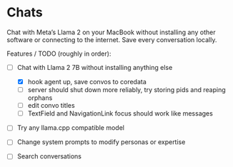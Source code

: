 # Chats

Chat with Meta’s Llama 2 on your MacBook without installing any other software or connecting to the internet. Save every conversation locally.

Features / TODO (roughly in order):
- [ ] Chat with Llama 2 7B without installing anything else
  - [x] hook agent up, save convos to coredata
  - [ ] server should shut down more reliably, try storing pids and reaping orphans
  - [ ] edit convo titles
  - [ ] TextField and NavigationLink focus should work like messages

- [ ] Try any llama.cpp compatible model
- [ ] Change system prompts to modify personas or expertise
- [ ] Search conversations

